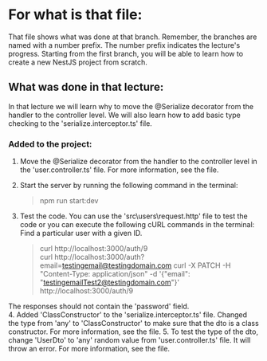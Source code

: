# For what is that file:  
That file shows what was done at that branch. Remember, the branches are named with a number prefix. The number prefix indicates the lecture's progress. Starting from the first branch, you will be able to learn how to create a new NestJS project from scratch.  

## What was done in that lecture:  
In that lecture we will learn why to move the @Serialize decorator from the handler to the controller level. We will also learn how to add basic type checking to the 'serialize.interceptor.ts' file.

### Added to the project:  
1. Move the @Serialize decorator from the handler to the controller level in the 'user.controller.ts' file. For more information, see the file.
2. Start the server by running the following command in the terminal:  
    > npm run start:dev  

3. Test the code. You can use the 'src\users\request.http' file to test the code or you can execute the following cURL commands in the terminal:  
Find a particular user with a given ID.  
    > curl http://localhost:3000/auth/9  
    > curl http://localhost:3000/auth?email=testingemail@testingdomain.com
    > curl -X PATCH -H "Content-Type: application/json" -d '{"email": "testingemailTest2@testingdomain.com"}' http://localhost:3000/auth/9


The responses should not contain the 'password' field.  
4. Added 'ClassConstructor' to the 'serialize.interceptor.ts' file. Changed the type from 'any' to 'ClassConstructor' to make sure that the dto is a class constructor. For more information, see the file.
5. To test the type of the dto, change 'UserDto' to 'any' random value from 'user.controller.ts' file. It will throw an error. For more information, see the file.